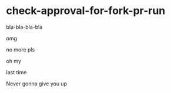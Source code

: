 # check-approval-for-fork-pr-run

bla-bla-bla-bla

omg

no more pls

oh my

last time

Never gonna give you up

